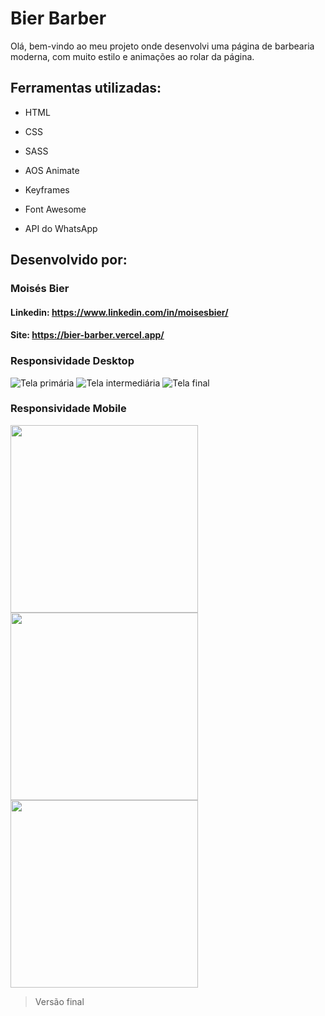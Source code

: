# Bier Barber

Olá, bem-vindo ao meu projeto onde desenvolvi uma página de barbearia moderna, com muito estilo e animações ao rolar da página.

## Ferramentas utilizadas:

* HTML

* CSS

* SASS

* AOS Animate

* Keyframes

* Font Awesome

* API do WhatsApp

## Desenvolvido por:

### Moisés Bier

#### Linkedin: https://www.linkedin.com/in/moisesbier/

#### Site: https://bier-barber.vercel.app/

### Responsividade Desktop ###

![Tela primária](https://i.imgur.com/r8xPfd3.png)
![Tela intermediária](https://i.imgur.com/vW9FL48.png)
![Tela final](https://i.imgur.com/uv9fsRI.png)

### Responsividade Mobile ###

<img src=".jpg" width="300px"/>
<img src=".jpg" width="300px"/>
<img src=".jpg" width="300px"/>

> Versão final

